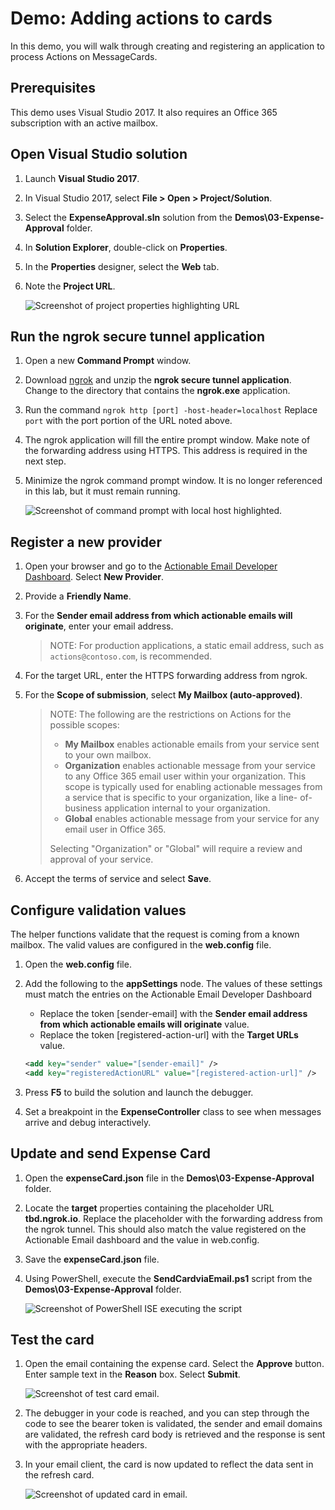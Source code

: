 # Demo: Adding actions to cards

In this demo, you will walk through creating and registering an application to process Actions on MessageCards.

## Prerequisites

This demo uses Visual Studio 2017. It also requires an Office 365 subscription with an active mailbox.

## Open Visual Studio solution

1. Launch **Visual Studio 2017**.

1. In Visual Studio 2017, select **File > Open > Project/Solution**.

1. Select the **ExpenseApproval.sln** solution from the **Demos\03-Expense-Approval** folder.

1. In **Solution Explorer**, double-click on **Properties**.

1. In the **Properties** designer, select the **Web** tab.

1. Note the **Project URL**.

    ![Screenshot of project properties highlighting URL](../../Images/Exercise3-03.png)

## Run the ngrok secure tunnel application

1. Open a new **Command Prompt** window.

1. Download [ngrok](https://ngrok.com/download) and unzip the **ngrok secure tunnel application**. Change to the directory that contains the **ngrok.exe** application.

1. Run the command `ngrok http [port] -host-header=localhost` Replace `port` with the port portion of the URL noted above.

1. The ngrok application will fill the entire prompt window. Make note of the forwarding address using HTTPS. This address is required in the next step.

1. Minimize the ngrok command prompt window. It is no longer referenced in this lab, but it must remain running.

    ![Screenshot of command prompt with local host highlighted.](../../Images/Exercise3-04.png)

## Register a new provider

1. Open your browser and go to the [Actionable Email Developer Dashboard](https://outlook.office.com/connectors/oam/publish). Select **New Provider**.

1. Provide a **Friendly Name**.

1. For the **Sender email address from which actionable emails will originate**, enter your email address.

    > NOTE: For production applications, a static email address, such as `actions@contoso.com`, is recommended.
    
1. For the target URL, enter the HTTPS forwarding address from ngrok. 

1. For the **Scope of submission**, select **My Mailbox (auto-approved)**.

    > NOTE: The following are the restrictions on Actions for the possible scopes:
    > - **My Mailbox** enables actionable emails from your service sent to your own mailbox.
    > - **Organization** enables actionable message from your service to any Office 365 email user within your organization. This scope is typically used for enabling actionable messages from a service that is specific to your organization, like a line- of-business application internal to your organization.
    > - **Global** enables actionable message from your service for any email user in Office 365.
    >
    > Selecting "Organization" or "Global" will require a review and approval of your service.

1. Accept the terms of service and select **Save**.

## Configure validation values

The helper functions validate that the request is coming from a known mailbox. The valid values are configured in the **web.config** file. 
1. Open the **web.config** file.

1. Add the following to the **appSettings** node. The values of these settings must match the entries on the Actionable Email Developer Dashboard
    - Replace the token [sender-email] with the **Sender email address from which actionable emails will originate** value.
    - Replace the token [registered-action-url] with the **Target URLs** value.

    ````xml
    <add key="sender" value="[sender-email]" />
    <add key="registeredActionURL" value="[registered-action-url]" />
    ````

1. Press **F5** to build the solution and launch the debugger.

1. Set a breakpoint in the **ExpenseController** class to see when messages arrive and debug interactively.

## Update and send Expense Card

1. Open the **expenseCard.json** file in the **Demos\03-Expense-Approval** folder.

1. Locate the **target** properties containing the placeholder URL **tbd.ngrok.io**. Replace the placeholder with the forwarding address from the ngrok tunnel. This should also match the value registered on the Actionable Email dashboard and the value in web.config.

1. Save the **expenseCard.json** file.

1. Using PowerShell, execute the **SendCardviaEmail.ps1** script from the **Demos\03-Expense-Approval** folder.

    ![Screenshot of PowerShell ISE executing the script](../../Images/Exercise2-01.png)

## Test the card

1. Open the email containing the expense card. Select the **Approve** button. Enter sample text in the **Reason** box. Select **Submit**.

    ![Screenshot of test card email.](../../Images/Exercise3-07.png)

1. The debugger in your code is reached, and you can step through the code to see the bearer token is validated, the sender and email domains are validated, the refresh card body is retrieved and the response is sent with the appropriate headers.

1. In your email client, the card is now updated to reflect the data sent in the refresh card.

    ![Screenshot of updated card in email.](../../Images/Exercise3-08.png)